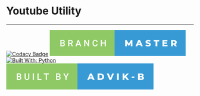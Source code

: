 # Youtube Utility

---
[![Codacy Badge](https://api.codacy.com/project/badge/Grade/a4280ec1088d44a792a1c0f7e3fde2fa)](https://app.codacy.com/gh/Advik-B/YoutubeVideo-Downloader?utm_source=github.com&utm_medium=referral&utm_content=Advik-B/YoutubeVideo-Downloader&utm_campaign=Badge_Grade_Settings)
[![Branch: Master](https://raw.githubusercontent.com/Advik-B/Badges/Images/badges/branch/branch-master.svg)](https://github.com/Advik-B/YoutubeVideo-Downloader/branches)
[![Built With: Python](https://forthebadge.com/images/badges/made-with-python.svg)](https://www.python.org/about/)
[![Built by: Advik](https://raw.githubusercontent.com/Advik-B/Badges/Images/badges/built/built-by-advik-b.svg)](https://github.com/Advik-B)
